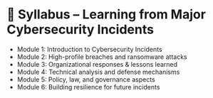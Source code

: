 # 📑 Syllabus – Learning from Major Cybersecurity Incidents

- Module 1: Introduction to Cybersecurity Incidents  
- Module 2: High-profile breaches and ransomware attacks  
- Module 3: Organizational responses & lessons learned  
- Module 4: Technical analysis and defense mechanisms  
- Module 5: Policy, law, and governance aspects  
- Module 6: Building resilience for future incidents  
